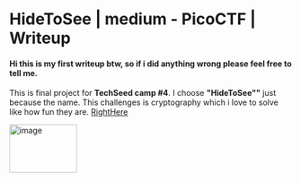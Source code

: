 # HideToSee | medium - PicoCTF | Writeup
<h4>Hi this is my first writeup btw, so if i did anything wrong please feel free to tell me.</h4>

This is final project for **TechSeed camp #4**. I choose **"HideToSee""** just because the name. This challenges is cryptography which i love to solve like how fun they are. [RightHere](https://play.picoctf.org/practice/challenge/351?page=1&search=Hidetosee)

<img width="120" height="86" alt="image" src="[https://github.com/user-attachments/assets/abfe7fff-c308-4861-a648-0ea40ae56d31](https://media.discordapp.net/attachments/1413129581472518295/1413129640486375506/image.png?ex=68bacf08&is=68b97d88&hm=bd21b556784511e88215cf01addda508ae0d2e857ca0d872c92948751cf46f3e&=&format=webp&quality=lossless&width=1193&height=860)"/>
